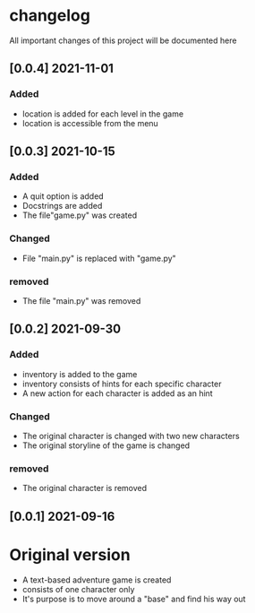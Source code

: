 # changelog
All important changes of this project will be documented here

## [0.0.4] 2021-11-01
### Added 
- location is added for each level in the game
- location is accessible from the menu

## [0.0.3] 2021-10-15
### Added 
- A quit option is added
- Docstrings are added
- The file"game.py" was created

### Changed
- File "main.py" is replaced with "game.py"

### removed
- The file "main.py" was removed

## [0.0.2] 2021-09-30
### Added
- inventory is added to the game
- inventory consists of hints for each specific character
- A new action for each character is added as an hint

### Changed
- The original character is changed with two new characters
- The original storyline of the game is changed

### removed
- The original character is removed


## [0.0.1] 2021-09-16
# Original version
- A text-based adventure game is created
- consists of one character only
- It's purpose is to move around a "base" and find his way out